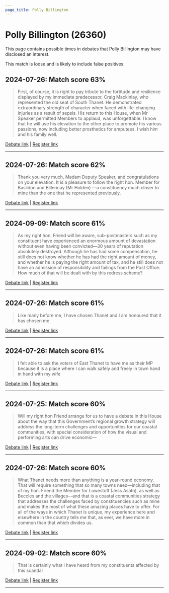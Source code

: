 ```yaml
---
page_title: Polly Billington
---
```


# Polly Billington  (26360)

This page contains possible times in debates that Polly Billington may have disclosed an interest.

This match is loose and is likely to include false positives. 



## 2024-07-26: Match score 63%

>First, of course, it is right to pay tribute to the fortitude and resilience displayed by my immediate predecessor, Craig Mackinlay, who represented the old seat of South Thanet. He demonstrated extraordinary strength of character when faced with life-changing injuries as a result of sepsis. His return to this House, when Mr Speaker permitted Members to applaud, was unforgettable. I know that he will use his elevation to the other place to promote his various passions, now including better prosthetics for amputees. I wish him and his family well.

[Debate link](https://www.theyworkforyou.com/debates/?id=2024-07-26d.958.3) | [Register link](https://www.theyworkforyou.com/mp/26360/register)


---



## 2024-07-26: Match score 62%

>Thank you very much, Madam Deputy Speaker, and congratulations on your elevation. It is a pleasure to follow the right hon. Member for Basildon and Billericay (Mr Holden) —a constituency much closer to mine than the one that he represented previously.

[Debate link](https://www.theyworkforyou.com/debates/?id=2024-07-26d.958.3) | [Register link](https://www.theyworkforyou.com/mp/26360/register)


---



## 2024-09-09: Match score 61%

>As my right hon. Friend will be aware, sub-postmasters such as my constituent have experienced an enormous amount of devastation without even having been convicted—30 years of reputation absolutely destroyed. Although he has had some compensation, he still does not know whether he has had the right amount of money, and whether he is paying the right amount of tax, and he still does not have an admission of responsibility and failings from the Post Office. How much of that will be dealt with by this redress scheme?

[Debate link](https://www.theyworkforyou.com/debates/?id=2024-09-09b.592.4) | [Register link](https://www.theyworkforyou.com/mp/26360/register)


---



## 2024-07-26: Match score 61%

>Like many before me, I have chosen Thanet and I am honoured that it has chosen me

[Debate link](https://www.theyworkforyou.com/debates/?id=2024-07-26d.958.3) | [Register link](https://www.theyworkforyou.com/mp/26360/register)


---



## 2024-07-26: Match score 61%

>I felt able to ask the voters of East Thanet to have me as their MP because it is a place where I can walk safely and freely in town hand in hand with my wife

[Debate link](https://www.theyworkforyou.com/debates/?id=2024-07-26d.958.3) | [Register link](https://www.theyworkforyou.com/mp/26360/register)


---



## 2024-07-25: Match score 60%

>Will my right hon Friend arrange for us to have a debate in this House about the way that this Government’s regional growth strategy will address the long-term challenges and opportunities for our coastal communities, with special consideration of how the visual and performing arts can drive economic—

[Debate link](https://www.theyworkforyou.com/debates/?id=2024-07-25e.814.2) | [Register link](https://www.theyworkforyou.com/mp/26360/register)


---



## 2024-07-26: Match score 60%

>What Thanet needs more than anything is a year-round economy. That will require something that so many towns need—including that of my hon. Friend the Member for Lowestoft (Jess Asato), as well as Beccles and the villages—and that is a coastal communities strategy that addresses the challenges faced by constituencies such as mine and makes the most of what these amazing places have to offer. For all of the ways in which Thanet is unique, my experience here and elsewhere in the country tells me that, as ever, we have more in common than that which divides us.

[Debate link](https://www.theyworkforyou.com/debates/?id=2024-07-26d.958.3) | [Register link](https://www.theyworkforyou.com/mp/26360/register)


---



## 2024-09-02: Match score 60%

>That is certainly what I have heard from my constituents affected by this scandal

[Debate link](https://www.theyworkforyou.com/debates/?id=2024-09-02a.83.3) | [Register link](https://www.theyworkforyou.com/mp/26360/register)


---

